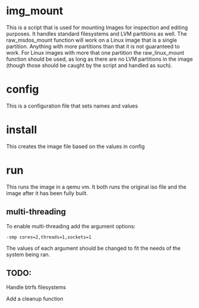 # img_mount
This is a script that is used for mounting Images for inspection and editing purposes. It handles standard filesystems and LVM partitions as well. The raw_msdos_mount function will work on a Linux image that is a single partition. Anything with more partitions than that it is not guaranteed to work. For Linux images with more that one partition the raw_linux_mount function should be used, as long as there are no LVM partitions in the image (though those should be caught by the script and handled as such).

# config
This is a configuration file that sets names and values

# install
This creates the image file based on the values in config

# run
This runs the image in a qemu vm. It both runs the original iso file and the image after it has been fully built.
## multi-threading
To enable multi-threading add the argument options:
```
-smp cores=2,threads=1,sockets=1
```
The values of each argument should be changed to fit the needs of the system being ran.

## TODO:
Handle btrfs filesystems

Add a cleanup function
